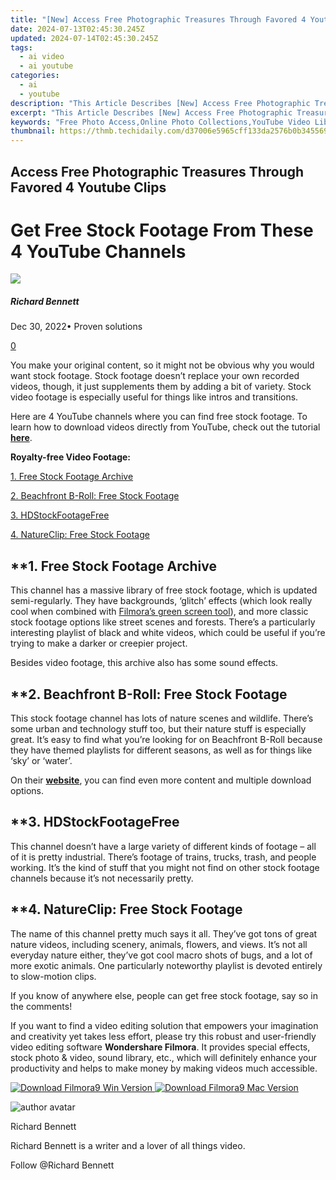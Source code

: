 ```yaml
---
title: "[New] Access Free Photographic Treasures Through Favored 4 Youtube Clips"
date: 2024-07-13T02:45:30.245Z
updated: 2024-07-14T02:45:30.245Z
tags:
  - ai video
  - ai youtube
categories:
  - ai
  - youtube
description: "This Article Describes [New] Access Free Photographic Treasures Through Favored 4 Youtube Clips"
excerpt: "This Article Describes [New] Access Free Photographic Treasures Through Favored 4 Youtube Clips"
keywords: "Free Photo Access,Online Photo Collections,YouTube Video Libraries,Preferred Video Content,Viewers' Favorite Shots,Free Photographic Gems,Clips with Complimentary Views"
thumbnail: https://thmb.techidaily.com/d37006e5965cff133da2576b0b3455692491cf1f8c58029bf90db9237f948dc9.jpg
---
```


## Access Free Photographic Treasures Through Favored 4 Youtube Clips

# Get Free Stock Footage From These 4 YouTube Channels

![](https://images.wondershare.com/filmora/article-images/richard-bennett.jpg)

##### Richard Bennett

 Dec 30, 2022• Proven solutions

[0](#commentsBoxSeoTemplate)

You make your original content, so it might not be obvious why you would want stock footage. Stock footage doesn’t replace your own recorded videos, though, it just supplements them by adding a bit of variety. Stock video footage is especially useful for things like intros and transitions.

Here are 4 YouTube channels where you can find free stock footage. To learn how to download videos directly from YouTube, check out the tutorial **[here](https://tools.techidaily.com/wondershare/filmora/download/)**.

**Royalty-free Video Footage:**

[1\. Free Stock Footage Archive](#freestockfootage)

[2\. Beachfront B-Roll: Free Stock Footage](#beachfront)

[3\. HDStockFootageFree](#hdstock)

[4\. NatureClip: Free Stock Footage](#natureclip)

## **1\. Free Stock Footage Archive

This channel has a massive library of free stock footage, which is updated semi-regularly. They have backgrounds, ‘glitch’ effects (which look really cool when combined with [Filmora’s green screen tool](https://tools.techidaily.com/wondershare/filmora/download/)), and more classic stock footage options like street scenes and forests. There’s a particularly interesting playlist of black and white videos, which could be useful if you’re trying to make a darker or creepier project.

Besides video footage, this archive also has some sound effects.

## **2\. Beachfront B-Roll: Free Stock Footage

This stock footage channel has lots of nature scenes and wildlife. There’s some urban and technology stuff too, but their nature stuff is especially great. It’s easy to find what you’re looking for on Beachfront B-Roll because they have themed playlists for different seasons, as well as for things like ‘sky’ or ‘water’.

On their **[website](http://www.beachfrontbroll.com/)**, you can find even more content and multiple download options.

## **3\. HDStockFootageFree

This channel doesn’t have a large variety of different kinds of footage – all of it is pretty industrial. There’s footage of trains, trucks, trash, and people working. It’s the kind of stuff that you might not find on other stock footage channels because it’s not necessarily pretty.

## **4\. NatureClip: Free Stock Footage

The name of this channel pretty much says it all. They’ve got tons of great nature videos, including scenery, animals, flowers, and views. It’s not all everyday nature either, they’ve got cool macro shots of bugs, and a lot of more exotic animals. One particularly noteworthy playlist is devoted entirely to slow-motion clips.

If you know of anywhere else, people can get free stock footage, say so in the comments!

If you want to find a video editing solution that empowers your imagination and creativity yet takes less effort, please try this robust and user-friendly video editing software **Wondershare Filmora**. It provides special effects, stock photo & video, sound library, etc., which will definitely enhance your productivity and helps to make money by making videos much accessible.

[![Download Filmora9 Win Version](https://images.wondershare.com/filmora/guide/download-btn-win.jpg) ](https://tools.techidaily.com/wondershare/filmora/download/) [![Download Filmora9 Mac Version](https://images.wondershare.com/filmora/guide/download-btn-mac.jpg) ](https://download.wondershare.com/filmora9-mac%5Ffull718.zip)

![author avatar](https://images.wondershare.com/filmora/article-images/richard-bennett.jpg)

Richard Bennett

Richard Bennett is a writer and a lover of all things video.

Follow @Richard Bennett


<ins class="adsbygoogle"
     style="display:block"
     data-ad-format="autorelaxed"
     data-ad-client="ca-pub-7571918770474297"
     data-ad-slot="1223367746"></ins>



<ins class="adsbygoogle"
     style="display:block"
     data-ad-client="ca-pub-7571918770474297"
     data-ad-slot="8358498916"
     data-ad-format="auto"
     data-full-width-responsive="true"></ins>




